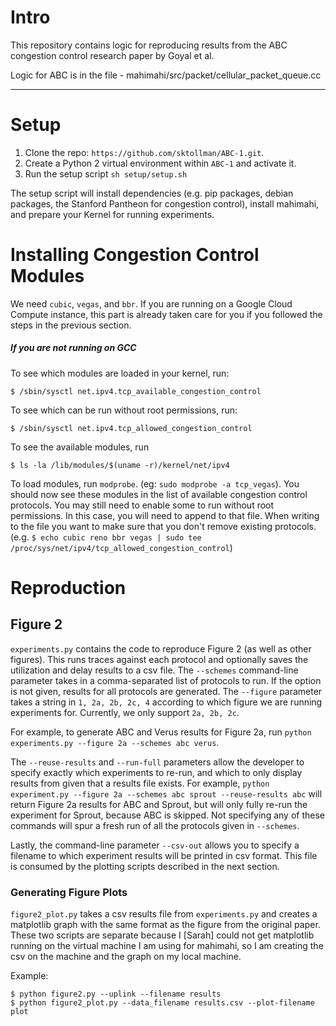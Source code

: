 # Intro

This repository contains logic for reproducing results from the
ABC congestion control research paper by Goyal et al.

Logic for ABC is in the file - mahimahi/src/packet/cellular_packet_queue.cc

-----

# Setup

1. Clone the repo: `https://github.com/sktollman/ABC-1.git`.
2. Create a Python 2 virtual environment within `ABC-1` and activate it.
3.  Run the setup script `sh setup/setup.sh`

The setup script will install dependencies (e.g. pip packages,  debian packages, the Stanford Pantheon for congestion control), install mahimahi, and prepare your Kernel for running experiments.

# Installing Congestion Control Modules

We need `cubic`, `vegas`, and `bbr`.
If you are running on a Google Cloud Compute instance, this part is already
taken care for you if you followed the steps in the previous section.


##### If you are not running on GCC

To see which modules are loaded in your kernel, run:
```
$ /sbin/sysctl net.ipv4.tcp_available_congestion_control
```
To see which can be run without root permissions, run:
```
$ /sbin/sysctl net.ipv4.tcp_allowed_congestion_control
```
To see the available modules, run
```
$ ls -la /lib/modules/$(uname -r)/kernel/net/ipv4
```
To load modules, run `modprobe`. (eg: `sudo modprobe -a tcp_vegas`). You should now see these modules in the list of available congestion control protocols. You may still need to enable some to run without root permissions. In this case, you will need to append to that file. When writing to the file you want to make sure that you don't remove existing protocols. (e.g. `$ echo cubic reno bbr vegas | sudo tee /proc/sys/net/ipv4/tcp_allowed_congestion_control`)

# Reproduction

## Figure 2

`experiments.py` contains the code to reproduce Figure 2 (as well as other figures). This runs traces against each protocol and optionally saves the utilization and delay results to a csv file. The `--schemes` command-line parameter takes in a comma-separated list of protocols to run.  If the option is not given, results for all protocols are generated. The `--figure` parameter takes a string in `1, 2a, 2b, 2c, 4` according to which figure we are running experiments for.  Currently, we only support `2a, 2b, 2c`.

For example, to generate ABC and Verus results for Figure 2a, run `python experiments.py --figure 2a --schemes abc verus`.

The `--reuse-results` and `--run-full` parameters allow the developer to specify exactly which experiments to re-run, and which to only display results from given that a results file exists.  For example, `python experiment.py --figure 2a --schemes abc sprout --reuse-results abc` will return Figure 2a results for ABC and Sprout, but will only fully re-run the experiment for Sprout, because ABC is skipped.  Not specifying any of these commands will spur a fresh run of all the protocols given in `--schemes`.

Lastly, the command-line parameter `--csv-out` allows you to specify a filename to which experiment results will be printed in csv format.  This file is consumed by the plotting scripts described in the next section.

### Generating Figure Plots

`figure2_plot.py` takes a csv results file from `experiments.py` and creates a matplotlib graph with the same format as the figure from the original paper. These two scripts are separate because I [Sarah] could not get matplotlib running on the virtual machine I am using for mahimahi, so I am creating the csv on the machine and the graph on my local machine.

Example:
```
$ python figure2.py --uplink --filename results
$ python figure2_plot.py --data_filename results.csv --plot-filename plot
```
